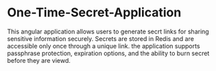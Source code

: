 # One-Time-Secret-Application
<p>This angular application allows users to generate secrt links for sharing sensitive information securely. Secrets are stored in Redis and are accessible only once through a unique link. the application supports passphrase protection, expiration options, and the ability to burn secret before they are viewd. </p>


